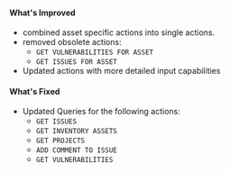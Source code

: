#### What's Improved
- combined asset specific actions into single actions.
- removed obsolete actions:
  - `GET VULNERABILITIES FOR ASSET`
  - `GET ISSUES FOR ASSET`
- Updated actions with more detailed input capabilities

#### What's Fixed
- Updated Queries for the following actions:
  - `GET ISSUES`
  - `GET INVENTORY ASSETS`
  - `GET PROJECTS`
  - `ADD COMMENT TO ISSUE`
  - `GET VULNERABILITIES`
